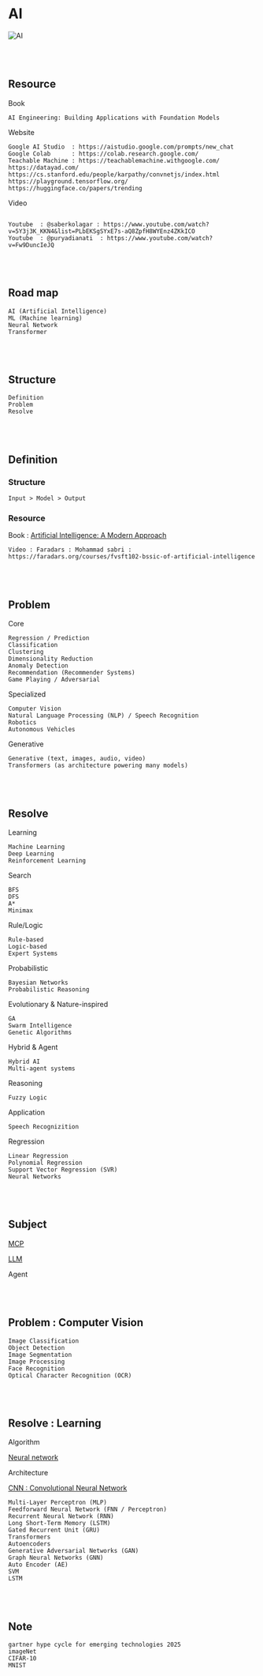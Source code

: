 <!--------------------------------------------------------------------------------- Description -->
# AI

![AI](https://github.com/kashanimorteza/ai_document/blob/main/file/pic/AI.jpg)

<!--------------------------------------------------------------------------------- Resource -->
<br><br>

## Resource  
<!-------------------------- Book -->
Book
```
AI Engineering: Building Applications with Foundation Models
```
<!-------------------------- Website -->
Website
```
Google AI Studio  : https://aistudio.google.com/prompts/new_chat
Google Colab      : https://colab.research.google.com/
Teachable Machine : https://teachablemachine.withgoogle.com/
https://datayad.com/
https://cs.stanford.edu/people/karpathy/convnetjs/index.html
https://playground.tensorflow.org/
https://huggingface.co/papers/trending
```
<!-------------------------- Video -->
Video
```

Youtube  : @saberkolagar : https://www.youtube.com/watch?v=5Y3j3K_KKN4&list=PLbEKSgSYxE7s-aQ8ZpfH8WYEnz4ZKkICO
Youtube  : @puryadianati  : https://www.youtube.com/watch?v=Fw9DuncIeJQ
```

<!--------------------------------------------------------------------------------- Road map -->
<br><br>

## Road map
```
AI (Artificial Intelligence) 
ML (Machine learning)
Neural Network
Transformer
```

<!--------------------------------------------------------------------------------- Structure -->
<br><br>

## Structure
```
Definition
Problem
Resolve
```

<!--------------------------------------------------------------------------------- Problem -->
<br><br>

## Definition
<!-------------------------- Structure -->
### Structure
```
Input > Model > Output
```
<!-------------------------- Resource -->
### Resource

Book : [Artificial Intelligence: A Modern Approach]

```
Video : Faradars : Mohammad sabri : https://faradars.org/courses/fvsft102-bssic-of-artificial-intelligence
```

<!--------------------------------------------------------------------------------- Problem -->
<br><br>

## Problem
Core
```
Regression / Prediction
Classification
Clustering
Dimensionality Reduction
Anomaly Detection
Recommendation (Recommender Systems)
Game Playing / Adversarial
```
Specialized
```
Computer Vision
Natural Language Processing (NLP) / Speech Recognition
Robotics
Autonomous Vehicles
```
Generative
```
Generative (text, images, audio, video)
Transformers (as architecture powering many models)
```

<!--------------------------------------------------------------------------------- Resolve -->
<br><br>

## Resolve
Learning
```
Machine Learning
Deep Learning
Reinforcement Learning
```
Search
```
BFS
DFS
A*
Minimax
```
Rule/Logic
```
Rule-based
Logic-based
Expert Systems
```
Probabilistic
```
Bayesian Networks
Probabilistic Reasoning
```
Evolutionary & Nature-inspired
```
GA
Swarm Intelligence
Genetic Algorithms
```
Hybrid & Agent
```
Hybrid AI
Multi-agent systems
```
Reasoning
```
Fuzzy Logic
```
Application
```
Speech Recognizition
```
Regression
```
Linear Regression
Polynomial Regression
Support Vector Regression (SVR)
Neural Networks
```

<!--------------------------------------------------------------------------------- Subject -->
<br><br>

## Subject
[MCP]

[LLM]

Agent


<!--------------------------------------------------------------------------------- Problem : Computer Vision -->
<br><br>

## Problem : Computer Vision
```
Image Classification
Object Detection
Image Segmentation
Image Processing
Face Recognition
Optical Character Recognition (OCR)
```

<!--------------------------------------------------------------------------------- Resolve : Learning -->
<br><br>

## Resolve : Learning

Algorithm

[Neural network]

Architecture

[CNN : Convolutional Neural Network]

```
Multi-Layer Perceptron (MLP)
Feedforward Neural Network (FNN / Perceptron)
Recurrent Neural Network (RNN)
Long Short-Term Memory (LSTM)
Gated Recurrent Unit (GRU)
Transformers
Autoencoders
Generative Adversarial Networks (GAN)
Graph Neural Networks (GNN)
Auto Encoder (AE)
SVM
LSTM
```

<!--------------------------------------------------------------------------------- Resolve : Learning -->
<br><br>

## Note
```
gartner hype cycle for emerging technologies 2025
imageNet
CIFAR-10
MNIST
```

<!--------------------------------------------------------------------------------- Links -->
[Neural network]: https://github.com/kashanimorteza/ai_document/tree/main/neural_network.md
[CNN : Convolutional Neural Network]: https://github.com/kashanimorteza/ai_document/tree/main/cnn.md
[MCP]: https://github.com/kashanimorteza/ai_document/tree/main/mcp.md
[LLM]: https://github.com/kashanimorteza/ai_document/tree/main/llm.md

[Artificial Intelligence: A Modern Approach]: https://github.com/kashanimorteza/ai_document/tree/main/book.md#artificial-intelligence-a-modern-approach

